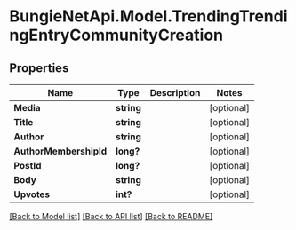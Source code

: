 # BungieNetApi.Model.TrendingTrendingEntryCommunityCreation
## Properties

Name | Type | Description | Notes
------------ | ------------- | ------------- | -------------
**Media** | **string** |  | [optional] 
**Title** | **string** |  | [optional] 
**Author** | **string** |  | [optional] 
**AuthorMembershipId** | **long?** |  | [optional] 
**PostId** | **long?** |  | [optional] 
**Body** | **string** |  | [optional] 
**Upvotes** | **int?** |  | [optional] 

[[Back to Model list]](../README.md#documentation-for-models) [[Back to API list]](../README.md#documentation-for-api-endpoints) [[Back to README]](../README.md)

